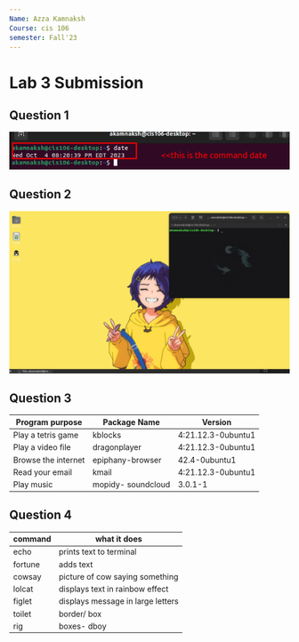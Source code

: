 ```yaml
---
Name: Azza Kamnaksh
Course: cis 106
semester: Fall'23
---
```


# Lab 3 Submission

## Question 1
![q.1.1](q1.1.png)

## Question 2
![Q2.1](q2.1.png)

## Question 3
| Program purpose     | Package Name       | Version            |
| ------------------- | ------------------ | ------------------ |
| Play a tetris game  | kblocks            | 4:21.12.3-0ubuntu1 |
| Play a video file   | dragonplayer       | 4:21.12.3-0ubuntu1 |
| Browse the internet | epiphany-browser   | 42.4-0ubuntu1      |
| Read your email     | kmail              | 4:21.12.3-0ubuntu1 |
| Play music          | mopidy- soundcloud | 3.0.1-1            |


## Question 4
| command | what it does                      |
| ------- | --------------------------------- |
| echo    | prints text to terminal           |
| fortune | adds text                         |
| cowsay  | picture of cow saying something   |
| lolcat  | displays text in rainbow effect   |
| figlet  | displays message in large letters |
| toilet  | border/ box                       |
| rig     | boxes- dboy                       |